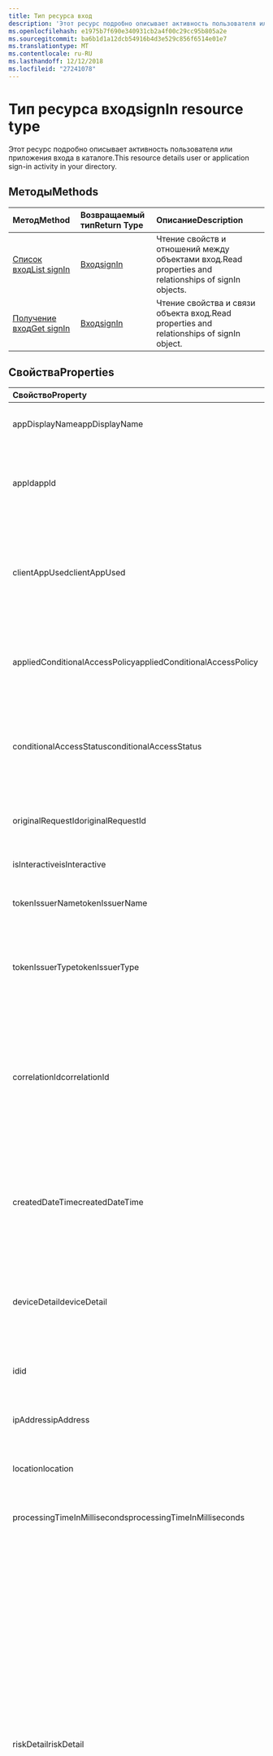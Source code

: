 ```yaml
---
title: Тип ресурса вход
description: 'Этот ресурс подробно описывает активность пользователя или приложения входа в каталоге. '
ms.openlocfilehash: e1975b7f690e340931cb2a4f00c29cc95b805a2e
ms.sourcegitcommit: ba6b1d1a12dcb54916b4d3e529c856f6514e01e7
ms.translationtype: MT
ms.contentlocale: ru-RU
ms.lasthandoff: 12/12/2018
ms.locfileid: "27241078"
---
```

# <a name="signin-resource-type"></a><span data-ttu-id="1e6ce-103">Тип ресурса вход</span><span class="sxs-lookup"><span data-stu-id="1e6ce-103">signIn resource type</span></span>
<span data-ttu-id="1e6ce-104">Этот ресурс подробно описывает активность пользователя или приложения входа в каталоге.</span><span class="sxs-lookup"><span data-stu-id="1e6ce-104">This resource details user or application sign-in activity in your directory.</span></span> 

## <a name="methods"></a><span data-ttu-id="1e6ce-105">Методы</span><span class="sxs-lookup"><span data-stu-id="1e6ce-105">Methods</span></span>

| <span data-ttu-id="1e6ce-106">Метод</span><span class="sxs-lookup"><span data-stu-id="1e6ce-106">Method</span></span>           | <span data-ttu-id="1e6ce-107">Возвращаемый тип</span><span class="sxs-lookup"><span data-stu-id="1e6ce-107">Return Type</span></span>    |<span data-ttu-id="1e6ce-108">Описание</span><span class="sxs-lookup"><span data-stu-id="1e6ce-108">Description</span></span>|
|:---------------|:--------|:----------|
|[<span data-ttu-id="1e6ce-109">Список вход</span><span class="sxs-lookup"><span data-stu-id="1e6ce-109">List signIn</span></span>](../api/signin-list.md) | [<span data-ttu-id="1e6ce-110">Вход</span><span class="sxs-lookup"><span data-stu-id="1e6ce-110">signIn</span></span>](signin.md) |<span data-ttu-id="1e6ce-111">Чтение свойств и отношений между объектами вход.</span><span class="sxs-lookup"><span data-stu-id="1e6ce-111">Read properties and relationships of signIn objects.</span></span>|
|[<span data-ttu-id="1e6ce-112">Получение вход</span><span class="sxs-lookup"><span data-stu-id="1e6ce-112">Get signIn</span></span>](../api/signin-get.md) | [<span data-ttu-id="1e6ce-113">Вход</span><span class="sxs-lookup"><span data-stu-id="1e6ce-113">signIn</span></span>](signin.md) |<span data-ttu-id="1e6ce-114">Чтение свойства и связи объекта вход.</span><span class="sxs-lookup"><span data-stu-id="1e6ce-114">Read properties and relationships of signIn object.</span></span>|

## <a name="properties"></a><span data-ttu-id="1e6ce-115">Свойства</span><span class="sxs-lookup"><span data-stu-id="1e6ce-115">Properties</span></span>
| <span data-ttu-id="1e6ce-116">Свойство</span><span class="sxs-lookup"><span data-stu-id="1e6ce-116">Property</span></span>     | <span data-ttu-id="1e6ce-117">Тип</span><span class="sxs-lookup"><span data-stu-id="1e6ce-117">Type</span></span>   |<span data-ttu-id="1e6ce-118">Описание</span><span class="sxs-lookup"><span data-stu-id="1e6ce-118">Description</span></span>|
|:---------------|:--------|:----------|
|<span data-ttu-id="1e6ce-119">appDisplayName</span><span class="sxs-lookup"><span data-stu-id="1e6ce-119">appDisplayName</span></span>|<span data-ttu-id="1e6ce-120">Строка</span><span class="sxs-lookup"><span data-stu-id="1e6ce-120">String</span></span>|<span data-ttu-id="1e6ce-121">Ссылается на имя приложения, отображаемые на портале Azure.</span><span class="sxs-lookup"><span data-stu-id="1e6ce-121">Refers to the application name displayed in the Azure Portal.</span></span>|
|<span data-ttu-id="1e6ce-122">appId</span><span class="sxs-lookup"><span data-stu-id="1e6ce-122">appId</span></span>|<span data-ttu-id="1e6ce-123">String</span><span class="sxs-lookup"><span data-stu-id="1e6ce-123">String</span></span>|<span data-ttu-id="1e6ce-124">Указывает уникальный идентификатор GUID, представляющий идентификатор приложения в Azure Active Directory.</span><span class="sxs-lookup"><span data-stu-id="1e6ce-124">Refers to the Unique GUID representing Application Id in the Azure Active Directory.</span></span>|
|<span data-ttu-id="1e6ce-125">clientAppUsed</span><span class="sxs-lookup"><span data-stu-id="1e6ce-125">clientAppUsed</span></span>|<span data-ttu-id="1e6ce-126">Строка</span><span class="sxs-lookup"><span data-stu-id="1e6ce-126">String</span></span>|<span data-ttu-id="1e6ce-127">Предоставляет устаревший клиент, используемый для входа в activty.E.g.</span><span class="sxs-lookup"><span data-stu-id="1e6ce-127">Provides the legacy client used for sign-in activty.E.g.</span></span> <span data-ttu-id="1e6ce-128">включает в себя браузера, протокол Exchange Active Sync, современный клиентов, IMAP, MAPI, SMTP, POP.</span><span class="sxs-lookup"><span data-stu-id="1e6ce-128">includes Browser, Exchange Active Sync,Modern clients, IMAP, MAPI, SMTP, POP.</span></span>|
|<span data-ttu-id="1e6ce-129">appliedConditionalAccessPolicy</span><span class="sxs-lookup"><span data-stu-id="1e6ce-129">appliedConditionalAccessPolicy</span></span>|<span data-ttu-id="1e6ce-130">[conditionalAccessPolicy](conditionalaccesspolicy.md) коллекции</span><span class="sxs-lookup"><span data-stu-id="1e6ce-130">[conditionalAccessPolicy](conditionalaccesspolicy.md) collection</span></span>|<span data-ttu-id="1e6ce-131">Предоставляет список политик условного доступа, которые запускаются с помощью соответствующего действия входа в.</span><span class="sxs-lookup"><span data-stu-id="1e6ce-131">Provides a list of conditional access policies that are triggered by the corresponding sign-in activity.</span></span>|
|<span data-ttu-id="1e6ce-132">conditionalAccessStatus</span><span class="sxs-lookup"><span data-stu-id="1e6ce-132">conditionalAccessStatus</span></span>|<span data-ttu-id="1e6ce-133">строка</span><span class="sxs-lookup"><span data-stu-id="1e6ce-133">string</span></span>| <span data-ttu-id="1e6ce-134">Предоставляет сведения о состоянии политики условного доступа запущено.</span><span class="sxs-lookup"><span data-stu-id="1e6ce-134">Provides the status of the conditional access policy triggered.</span></span> <span data-ttu-id="1e6ce-135">Возможные значения: `success`, `failure`, `notApplied`, `unknownFutureValue`.</span><span class="sxs-lookup"><span data-stu-id="1e6ce-135">Possible values are: `success`, `failure`, `notApplied`, `unknownFutureValue`.</span></span>|
|<span data-ttu-id="1e6ce-136">originalRequestId</span><span class="sxs-lookup"><span data-stu-id="1e6ce-136">originalRequestId</span></span>|<span data-ttu-id="1e6ce-137">Строка</span><span class="sxs-lookup"><span data-stu-id="1e6ce-137">String</span></span>|<span data-ttu-id="1e6ce-138">Идентификатор запроса на первый запрос в последовательность проверки подлинности.</span><span class="sxs-lookup"><span data-stu-id="1e6ce-138">The request id of the first request in the authentication sequence.</span></span>|
|<span data-ttu-id="1e6ce-139">isInteractive</span><span class="sxs-lookup"><span data-stu-id="1e6ce-139">isInteractive</span></span>|<span data-ttu-id="1e6ce-140">Boolean</span><span class="sxs-lookup"><span data-stu-id="1e6ce-140">Boolean</span></span>|<span data-ttu-id="1e6ce-141">Указывает, является ли вход интерактивные или нет.</span><span class="sxs-lookup"><span data-stu-id="1e6ce-141">Indicates if a signIn is interactive or not.</span></span>|
|<span data-ttu-id="1e6ce-142">tokenIssuerName</span><span class="sxs-lookup"><span data-stu-id="1e6ce-142">tokenIssuerName</span></span>|<span data-ttu-id="1e6ce-143">Строка</span><span class="sxs-lookup"><span data-stu-id="1e6ce-143">String</span></span>|<span data-ttu-id="1e6ce-144">Имя идентификатора поставщика (например, sts.microsoft.com)</span><span class="sxs-lookup"><span data-stu-id="1e6ce-144">Name of the identity Provider (e.g. sts.microsoft.com)</span></span>|
|<span data-ttu-id="1e6ce-145">tokenIssuerType</span><span class="sxs-lookup"><span data-stu-id="1e6ce-145">tokenIssuerType</span></span>|<span data-ttu-id="1e6ce-146">Строка</span><span class="sxs-lookup"><span data-stu-id="1e6ce-146">String</span></span>|<span data-ttu-id="1e6ce-147">Предоставляет тип identityProvider.</span><span class="sxs-lookup"><span data-stu-id="1e6ce-147">Provides the type of identityProvider.</span></span> <span data-ttu-id="1e6ce-148">Возможные значения: `AzureAD`, `ADFederationServices`, `UnknownFutureValue`.</span><span class="sxs-lookup"><span data-stu-id="1e6ce-148">Possible values are `AzureAD`, `ADFederationServices`, `UnknownFutureValue`.</span></span>|
|<span data-ttu-id="1e6ce-149">correlationId</span><span class="sxs-lookup"><span data-stu-id="1e6ce-149">correlationId</span></span>|<span data-ttu-id="1e6ce-150">String</span><span class="sxs-lookup"><span data-stu-id="1e6ce-150">String</span></span>|<span data-ttu-id="1e6ce-151">Ссылается на идентификатор, который отправляется из клиента при входе в.</span><span class="sxs-lookup"><span data-stu-id="1e6ce-151">Refers to the ID that's sent from the client when the sign-in is initiated.</span></span> <span data-ttu-id="1e6ce-152">Используется для устранения неполадок соответствующего действия входа при вызове служба технической поддержки или в службу поддержки.</span><span class="sxs-lookup"><span data-stu-id="1e6ce-152">This is used for troubleshooting the corresponding sign-in activity when calling helpdesk or support.</span></span>|
|<span data-ttu-id="1e6ce-153">createdDateTime</span><span class="sxs-lookup"><span data-stu-id="1e6ce-153">createdDateTime</span></span>|<span data-ttu-id="1e6ce-154">DateTimeOffset</span><span class="sxs-lookup"><span data-stu-id="1e6ce-154">DateTimeOffset</span></span>|<span data-ttu-id="1e6ce-155">Содержит дату и время входа в инициированного.</span><span class="sxs-lookup"><span data-stu-id="1e6ce-155">Provides the date and time the sign-in was initiated.</span></span> <span data-ttu-id="1e6ce-156">Тип метки времени — всегда в формате UTC.</span><span class="sxs-lookup"><span data-stu-id="1e6ce-156">The Timestamp type is always in UTC time.</span></span> <span data-ttu-id="1e6ce-157">Например, значение полуночи 1 января 2014 г. в формате UTC выглядит так: `'2014-01-01T00:00:00Z'`.</span><span class="sxs-lookup"><span data-stu-id="1e6ce-157">For example, midnight UTC on Jan 1, 2014 would look like this: `'2014-01-01T00:00:00Z'`</span></span>|
|<span data-ttu-id="1e6ce-158">deviceDetail</span><span class="sxs-lookup"><span data-stu-id="1e6ce-158">deviceDetail</span></span>|[<span data-ttu-id="1e6ce-159">deviceDetail</span><span class="sxs-lookup"><span data-stu-id="1e6ce-159">deviceDetail</span></span>](devicedetail.md)|<span data-ttu-id="1e6ce-160">Предоставляет сведения о устройства из входа в возникновения.</span><span class="sxs-lookup"><span data-stu-id="1e6ce-160">Provides the device information from where the sign-in occurred.</span></span> <span data-ttu-id="1e6ce-161">Его сведения inclules как deviceId, операционная система, браузер.</span><span class="sxs-lookup"><span data-stu-id="1e6ce-161">It inclules information like deviceId, OS, browser.</span></span> |
|<span data-ttu-id="1e6ce-162">id</span><span class="sxs-lookup"><span data-stu-id="1e6ce-162">id</span></span>|<span data-ttu-id="1e6ce-163">Строка</span><span class="sxs-lookup"><span data-stu-id="1e6ce-163">String</span></span>|<span data-ttu-id="1e6ce-164">Указывает уникальный идентификатор, представляющий операции регистрации.</span><span class="sxs-lookup"><span data-stu-id="1e6ce-164">Indicates unique ID representing the sign-in activity.</span></span>|
|<span data-ttu-id="1e6ce-165">ipAddress</span><span class="sxs-lookup"><span data-stu-id="1e6ce-165">ipAddress</span></span>|<span data-ttu-id="1e6ce-166">String</span><span class="sxs-lookup"><span data-stu-id="1e6ce-166">String</span></span>|<span data-ttu-id="1e6ce-167">Предоставляет IP-адрес клиента, с которой входа в произошла.</span><span class="sxs-lookup"><span data-stu-id="1e6ce-167">Provides the IP address of the client from where the sign-in occurred.</span></span>|
|<span data-ttu-id="1e6ce-168">location</span><span class="sxs-lookup"><span data-stu-id="1e6ce-168">location</span></span>|[<span data-ttu-id="1e6ce-169">signInLocation</span><span class="sxs-lookup"><span data-stu-id="1e6ce-169">signInLocation</span></span>](signinlocation.md)|<span data-ttu-id="1e6ce-170">Предоставляет Город, состояний и код страны 2 букв от входа в возникновения.</span><span class="sxs-lookup"><span data-stu-id="1e6ce-170">Provides the city, state and 2 letter country code from where the sign-in occurred.</span></span>|
|<span data-ttu-id="1e6ce-171">processingTimeInMilliseconds</span><span class="sxs-lookup"><span data-stu-id="1e6ce-171">processingTimeInMilliseconds</span></span>|<span data-ttu-id="1e6ce-172">Int</span><span class="sxs-lookup"><span data-stu-id="1e6ce-172">Int</span></span>|<span data-ttu-id="1e6ce-173">Содержит время в миллисекундах, в AD STS обработки запросов</span><span class="sxs-lookup"><span data-stu-id="1e6ce-173">Provides the request processing time in milliseconds in AD STS</span></span>|
|<span data-ttu-id="1e6ce-174">riskDetail</span><span class="sxs-lookup"><span data-stu-id="1e6ce-174">riskDetail</span></span>|`riskDetail`|<span data-ttu-id="1e6ce-175">Предоставляет «причина» за с определенным состоянием рискованный пользователя, входа или события риска.</span><span class="sxs-lookup"><span data-stu-id="1e6ce-175">Provides the 'reason' behind a specific state of a risky user, sign-in or a risk event.</span></span> <span data-ttu-id="1e6ce-176">Возможные значения: `none`, `adminGeneratedTemporaryPassword`, `userPerformedSecuredPasswordChange`, `userPerformedSecuredPasswordReset`, `adminConfirmedSigninSafe`, `aiConfirmedSigninSafe`, `userPassedMFADrivenByRiskBasedPolicy`, `adminDismissedAllRiskForUser`, `adminConfirmedSigninCompromised`, `unknownFutureValue`.</span><span class="sxs-lookup"><span data-stu-id="1e6ce-176">The possible values are: `none`, `adminGeneratedTemporaryPassword`, `userPerformedSecuredPasswordChange`, `userPerformedSecuredPasswordReset`, `adminConfirmedSigninSafe`, `aiConfirmedSigninSafe`, `userPassedMFADrivenByRiskBasedPolicy`, `adminDismissedAllRiskForUser`, `adminConfirmedSigninCompromised`, `unknownFutureValue`.</span></span> <span data-ttu-id="1e6ce-177">Значение `none` означает, что никакие действия не выполнены на пользователя или входа в данный момент.</span><span class="sxs-lookup"><span data-stu-id="1e6ce-177">The value `none` means that no action has been performed on the user or sign-in so far.</span></span> <span data-ttu-id="1e6ce-178">**Примечание:** Подробные сведения для данного свойства доступны только для клиентов P2 Azure AD Premium.</span><span class="sxs-lookup"><span data-stu-id="1e6ce-178">**Note:** Details for this property are only available for Azure AD Premium P2 customers.</span></span> <span data-ttu-id="1e6ce-179">Будут возвращены все клиенты `hidden`.</span><span class="sxs-lookup"><span data-stu-id="1e6ce-179">All other customers will be returned `hidden`.</span></span>|
|<span data-ttu-id="1e6ce-180">riskLevelAggregated</span><span class="sxs-lookup"><span data-stu-id="1e6ce-180">riskLevelAggregated</span></span>|`riskLevel`|<span data-ttu-id="1e6ce-181">Предоставляет сводные риском.</span><span class="sxs-lookup"><span data-stu-id="1e6ce-181">Provides the aggregated risk level.</span></span> <span data-ttu-id="1e6ce-182">Возможные значения: `none`, `low`, `medium`, `high`, `hidden`, и `unknownFutureValue`.</span><span class="sxs-lookup"><span data-stu-id="1e6ce-182">The possible values are: `none`, `low`, `medium`, `high`, `hidden`, and `unknownFutureValue`.</span></span> <span data-ttu-id="1e6ce-183">Значение `hidden` означает, что пользователь или входа в не был включен для защиты удостоверения Azure AD.</span><span class="sxs-lookup"><span data-stu-id="1e6ce-183">The value `hidden` means the user or sign-in was not enabled for Azure AD Identity Protection.</span></span> <span data-ttu-id="1e6ce-184">**Примечание:** Подробные сведения для данного свойства доступны только для клиентов P2 Azure AD Premium.</span><span class="sxs-lookup"><span data-stu-id="1e6ce-184">**Note:** Details for this property are only available for Azure AD Premium P2 customers.</span></span> <span data-ttu-id="1e6ce-185">Будут возвращены все клиенты `hidden`.</span><span class="sxs-lookup"><span data-stu-id="1e6ce-185">All other customers will be returned `hidden`.</span></span>|
|<span data-ttu-id="1e6ce-186">riskLevelDuringSignIn</span><span class="sxs-lookup"><span data-stu-id="1e6ce-186">riskLevelDuringSignIn</span></span>|`riskLevel`|<span data-ttu-id="1e6ce-187">Предоставляет уровень риска при входе в систему.</span><span class="sxs-lookup"><span data-stu-id="1e6ce-187">Provides the risk level during sign-in.</span></span> <span data-ttu-id="1e6ce-188">Возможные значения: `none`, `low`, `medium`, `high`, `hidden`, и `unknownFutureValue`.</span><span class="sxs-lookup"><span data-stu-id="1e6ce-188">The possible values are: `none`, `low`, `medium`, `high`, `hidden`, and `unknownFutureValue`.</span></span> <span data-ttu-id="1e6ce-189">Значение `hidden` означает, что пользователь или входа в не был включен для защиты удостоверения Azure AD.</span><span class="sxs-lookup"><span data-stu-id="1e6ce-189">The value `hidden` means the user or sign-in was not enabled for Azure AD Identity Protection.</span></span> <span data-ttu-id="1e6ce-190">**Примечание:** Подробные сведения для данного свойства доступны только для клиентов P2 Azure AD Premium.</span><span class="sxs-lookup"><span data-stu-id="1e6ce-190">**Note:** Details for this property are only available for Azure AD Premium P2 customers.</span></span> <span data-ttu-id="1e6ce-191">Будут возвращены все клиенты `hidden`.</span><span class="sxs-lookup"><span data-stu-id="1e6ce-191">All other customers will be returned `hidden`.</span></span>|
|<span data-ttu-id="1e6ce-192">riskEventTypes</span><span class="sxs-lookup"><span data-stu-id="1e6ce-192">riskEventTypes</span></span>|`riskEventTypes`|<span data-ttu-id="1e6ce-193">Содержит список типов событий рисков, связанных с входа в.</span><span class="sxs-lookup"><span data-stu-id="1e6ce-193">Provides the list of risk event types associated with the sign-in.</span></span> <span data-ttu-id="1e6ce-194">Возможные значения: `unlikelyTravel`, `anonymizedIPAddress`, `maliciousIPAddress`, `unfamiliarFeatures`, `malwareInfectedIPAddress`, `suspiciousIPAddress`, `leakedCredentials`, `investigationsThreatIntelligence`, `generic`, и `unknownFutureValue`.</span><span class="sxs-lookup"><span data-stu-id="1e6ce-194">The possible values are: `unlikelyTravel`, `anonymizedIPAddress`, `maliciousIPAddress`, `unfamiliarFeatures`, `malwareInfectedIPAddress`, `suspiciousIPAddress`, `leakedCredentials`, `investigationsThreatIntelligence`,  `generic`, and `unknownFutureValue`.</span></span>|
|<span data-ttu-id="1e6ce-195">riskState</span><span class="sxs-lookup"><span data-stu-id="1e6ce-195">riskState</span></span>|`riskState`|<span data-ttu-id="1e6ce-196">Предоставляет «состояние риска» рискованный пользователя, входа или события риска.</span><span class="sxs-lookup"><span data-stu-id="1e6ce-196">Provides the 'risk state' of a risky user, sign-in or a risk event.</span></span> <span data-ttu-id="1e6ce-197">Возможные значения: `none`, `confirmedSafe`, `remediated`, `dismissed`, `atRisk`, `confirmedCompromised`, `unknownFutureValue`.</span><span class="sxs-lookup"><span data-stu-id="1e6ce-197">The possible values are: `none`, `confirmedSafe`, `remediated`, `dismissed`, `atRisk`, `confirmedCompromised`, `unknownFutureValue`.</span></span>|
|<span data-ttu-id="1e6ce-198">mfaDetail</span><span class="sxs-lookup"><span data-stu-id="1e6ce-198">mfaDetail</span></span>|[<span data-ttu-id="1e6ce-199">mfaDetail</span><span class="sxs-lookup"><span data-stu-id="1e6ce-199">mfaDetail</span></span>](mfadetail.md)|<span data-ttu-id="1e6ce-200">Предоставляет многофакторной проверкой Подлинности связанные сведения, как требуется многофакторной проверкой Подлинности, состояние многофакторной проверкой Подлинности для соответствующих входа в.</span><span class="sxs-lookup"><span data-stu-id="1e6ce-200">Provides the MFA related information like MFA Required, MFA Status for the corresponding sign-in.</span></span>|
|<span data-ttu-id="1e6ce-201">networkLocationDetail</span><span class="sxs-lookup"><span data-stu-id="1e6ce-201">networkLocationDetail</span></span>|[<span data-ttu-id="1e6ce-202">networkLocationDetail</span><span class="sxs-lookup"><span data-stu-id="1e6ce-202">networkLocationDetail</span></span>](networklocationdetail.md)|<span data-ttu-id="1e6ce-203">Предоставляет сведения о сетевой папке.</span><span class="sxs-lookup"><span data-stu-id="1e6ce-203">Provides details about the network location.</span></span>|
|<span data-ttu-id="1e6ce-204">riskLevel</span><span class="sxs-lookup"><span data-stu-id="1e6ce-204">riskLevel</span></span>|<span data-ttu-id="1e6ce-205">строка</span><span class="sxs-lookup"><span data-stu-id="1e6ce-205">string</span></span>| <span data-ttu-id="1e6ce-206">Предоставляет уровень риска, связанный с входа в программу. Возможные значения: `low`, `medium`, `high`.</span><span class="sxs-lookup"><span data-stu-id="1e6ce-206">Provides the risk level associated with the sign-in.Possible values are: `low`, `medium`, `high`.</span></span>|
|<span data-ttu-id="1e6ce-207">status</span><span class="sxs-lookup"><span data-stu-id="1e6ce-207">status</span></span>|[<span data-ttu-id="1e6ce-208">signInStatus</span><span class="sxs-lookup"><span data-stu-id="1e6ce-208">signInStatus</span></span>](signinstatus.md)|<span data-ttu-id="1e6ce-209">Предоставляет состояние входа.</span><span class="sxs-lookup"><span data-stu-id="1e6ce-209">Provides the sign-in status.</span></span> <span data-ttu-id="1e6ce-210">Возможные значения `Success` и `Failure`.</span><span class="sxs-lookup"><span data-stu-id="1e6ce-210">Possible values include `Success` and `Failure`.</span></span>|
|<span data-ttu-id="1e6ce-211">userDisplayName</span><span class="sxs-lookup"><span data-stu-id="1e6ce-211">userDisplayName</span></span>|<span data-ttu-id="1e6ce-212">String</span><span class="sxs-lookup"><span data-stu-id="1e6ce-212">String</span></span>|<span data-ttu-id="1e6ce-213">Указывает отображаемое имя пользователя.</span><span class="sxs-lookup"><span data-stu-id="1e6ce-213">Indicates the display Name of the User.</span></span>|
|<span data-ttu-id="1e6ce-214">userId</span><span class="sxs-lookup"><span data-stu-id="1e6ce-214">userId</span></span>|<span data-ttu-id="1e6ce-215">String</span><span class="sxs-lookup"><span data-stu-id="1e6ce-215">String</span></span>|<span data-ttu-id="1e6ce-216">Указывает идентификатор пользователя пользователя.</span><span class="sxs-lookup"><span data-stu-id="1e6ce-216">Indicates the userId of the user.</span></span>|
|<span data-ttu-id="1e6ce-217">userPrincipalName</span><span class="sxs-lookup"><span data-stu-id="1e6ce-217">userPrincipalName</span></span>|<span data-ttu-id="1e6ce-218">Строка</span><span class="sxs-lookup"><span data-stu-id="1e6ce-218">String</span></span>|<span data-ttu-id="1e6ce-219">Указывает имя участника-пользователя.</span><span class="sxs-lookup"><span data-stu-id="1e6ce-219">Indicates the UPN of the user.</span></span>|
|<span data-ttu-id="1e6ce-220">resourceDisplayName</span><span class="sxs-lookup"><span data-stu-id="1e6ce-220">resourceDisplayName</span></span>|<span data-ttu-id="1e6ce-221">Строка</span><span class="sxs-lookup"><span data-stu-id="1e6ce-221">String</span></span>|<span data-ttu-id="1e6ce-222">Указывает имя ресурса, когда пользователь входил в</span><span class="sxs-lookup"><span data-stu-id="1e6ce-222">Indicates the name of the resource that the user signed into</span></span>|
|<span data-ttu-id="1e6ce-223">resourceId</span><span class="sxs-lookup"><span data-stu-id="1e6ce-223">resourceId</span></span>|<span data-ttu-id="1e6ce-224">String</span><span class="sxs-lookup"><span data-stu-id="1e6ce-224">String</span></span>|<span data-ttu-id="1e6ce-225">Указывает идентификатор ресурса, когда пользователь входил в.</span><span class="sxs-lookup"><span data-stu-id="1e6ce-225">Indicates the Id of the resource that the user signed into.</span></span>|
|<span data-ttu-id="1e6ce-226">authenticationMethodsUsed</span><span class="sxs-lookup"><span data-stu-id="1e6ce-226">authenticationMethodsUsed</span></span>|<span data-ttu-id="1e6ce-227">Строка</span><span class="sxs-lookup"><span data-stu-id="1e6ce-227">String</span></span>|<span data-ttu-id="1e6ce-228">Указывает список методов проверки подлинности используется</span><span class="sxs-lookup"><span data-stu-id="1e6ce-228">Indicates the list of Authentication methods used</span></span>|

## <a name="relationships"></a><span data-ttu-id="1e6ce-229">Связи</span><span class="sxs-lookup"><span data-stu-id="1e6ce-229">Relationships</span></span>
<span data-ttu-id="1e6ce-230">Нет</span><span class="sxs-lookup"><span data-stu-id="1e6ce-230">None</span></span>


## <a name="json-representation"></a><span data-ttu-id="1e6ce-231">Представление JSON</span><span class="sxs-lookup"><span data-stu-id="1e6ce-231">JSON representation</span></span>

<span data-ttu-id="1e6ce-232">Ниже представлено описание ресурса в формате JSON.</span><span class="sxs-lookup"><span data-stu-id="1e6ce-232">Here is a JSON representation of the resource.</span></span>

<!-- {
  "blockType": "resource",
  "optionalProperties": [

  ],
  "@odata.type": "microsoft.graph.signIn"
}-->

```json
{
  "id": "String (identifier)",
  "createdDateTime": "String (timestamp)",
  "userDisplayName": "String",
  "userPrincipalName": "String",
  "userId": "String",
  "appDisplayName": "String",
  "appId": "String",
  "ipAddress": "String",
  "clientAppUsed": "String",
  "mfaDetail": {"@odata.type": "microsoft.graph.mfaDetail"},
  "correlationId": "String",
  "conditionalAccessStatus": "string",
  "appliedConditionalAccessPolicy": [{"@odata.type": "microsoft.graph.appliedConditionalAccessPolicy"}],
  "originalRequestId": "String",
  "isInteractive": "String",
  "tokenIssuerName": "String",
  "tokenIssuerType": "String",
  "deviceDetail": {"@odata.type": "microsoft.graph.deviceDetail"},
  "location": {"@odata.type": "microsoft.graph.signInLocation"},
  "riskDetail": "string",
  "riskLevelAggregated": "string",
  "riskLevelDuringSignIn": "string",
  "riskState": "string",
  "riskEventTypes": "string",
  "resourceDisplayName": "string",
  "resourceId": "string",
  "authenticationMethodsUsed": "string",
  "status": {"@odata.type": "microsoft.graph.signInStatus"},
}

```

<!-- uuid: 8fcb5dbc-d5aa-4681-8e31-b001d5168d79
2015-10-25 14:57:30 UTC -->
<!-- {
  "type": "#page.annotation",
  "description": "signIn resource",
  "keywords": "",
  "section": "documentation",
  "tocPath": ""
}-->
